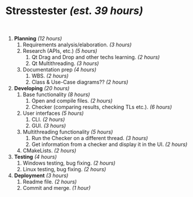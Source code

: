 # 	Stresstester    _(est. 39 hours)_
​
1.	**Planning** 				_(12 hours)_
    1. Requirements analysis/elaboration. 	_(3 hours)_
    2. Research (APIs, etc.)                _(5 hours)_
        1. Qt Drag and Drop and other techs learning.                _(2 hours)_
        2. Qt Multithreading.                                        _(3 hours)_
    3. Documentation prep	                _(4 hours)_
        1. WBS.                                                      _(2 hours)_
        2. Class & Use-Case diagrams??                               _(2 hours)_
2.	**Developing**				_(20 hours)_
    1. Base functionality                   _(8 hours)_
        1. Open and compile files.                                   _(2 hours)_
        2. Checker (comparing results, checking TLs etc.).           _(6 hours)_
    2. User interfaces                      _(5 hours)_
        1. CLI.                                                      _(2 hours)_
        2. GUI.                                                      _(3 hours)_
    3. Multithreading functionality         _(5 hours)_
        1. Run the Checker on a different thread.                    _(3 hours)_
        2. Get information from a checker and display it in the UI.  _(2 hours)_                 
    4. CMakeLists.                          _(2 hours)_
3.	**Testing**					 _(4 hours)_
    1.	Windows testing, bug fixing.		_(2 hours)_
    2.	Linux testing, bug fixing.			_(2 hours)_
4.  **Deployment**               _(3 hours)_
    1.  Readme file.                        _(2 hours)_                             
    2.  Commit and merge.                   _(1 hour)_